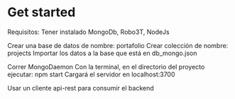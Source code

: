 <h1>Get started</h1>

Requisitos:
Tener instalado MongoDb, Robo3T, NodeJs

Crear una base de datos de nombre: portafolio
Crear colección de nombre: projects
Importar los datos a la base que está en db_mongo.json

Correr MongoDaemon
Con la terminal, en el directorio del proyecto ejecutar:
npm start
Cargará el servidor en localhost:3700

Usar un cliente api-rest para consumir el backend
